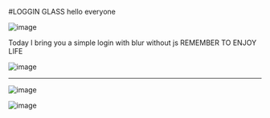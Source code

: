 
#LOGGIN GLASS
hello everyone



![image](https://github.com/BOCCHI1510/login-glass/assets/161669478/44cac23c-d7d5-4a0a-97ab-fe71689a756d)




Today I bring you a simple login with blur without js
REMEMBER TO ENJOY LIFE




![image](https://github.com/BOCCHI1510/login-glass/assets/161669478/08f2b389-9056-497d-9cee-9354910a4763)

-------------------------------------------------------------------------------------------------------------------


![image](https://github.com/BOCCHI1510/login-glass/assets/161669478/88ad79cb-0190-405d-b73c-78bb68901e18)

![image](https://github.com/BOCCHI1510/login-glass/assets/161669478/ec952c91-7a16-4adf-8a0f-92be2fa076e1)


